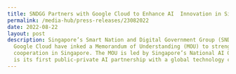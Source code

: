 ```yaml
---
title: SNDGG Partners with Google Cloud to Enhance AI  Innovation in Singapore
permalink: /media-hub/press-releases/23082022
date: 2022-08-22
layout: post
description: Singapore’s Smart Nation and Digital Government Group (SNDGG) and
  Google Cloud have inked a Memorandum of Understanding (MOU) to strengthen AI
  cooperation in Singapore. The MOU is led by Singapore’s National AI Office and
  is its first public-private AI partnership with a global technology company.
---
```

